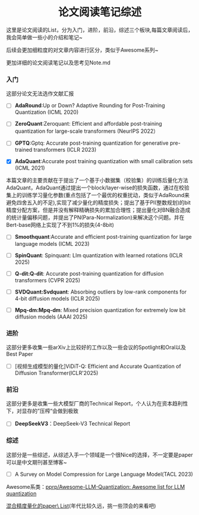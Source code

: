 <center>
    <h1>论文阅读笔记综述</h1>
</center>

这里是论文阅读的List，分为入门，进阶，前沿，综述三个板块,每篇文章阅读后，我会简单做一些小的介绍和笔记~

后续会更加细粒度的对文章内容进行区分，类似于Awesome系列~

更加详细的论文阅读笔记以及思考见Note.md

### 入门

这部分论文无法选作文献汇报

- [ ] **AdaRound**:Up or Down? Adaptive Rounding for Post-Training Quantization (ICML 2020)

- [ ] **ZeroQuant**:Zeroquant: Efficient and affordable post-training quantization for large-scale transformers (NeurIPS 2022）

- [ ] **GPTQ**:Gptq: Accurate post-training quantization for generative pre-trained transformers (ICLR 2023)

- [x] **AdaQuant**:Accurate post training quantization with small calibration sets (ICML 2021)

​	本篇文章的主要贡献在于提出了一个基于小数据集（校验集）的训练后量化方法AdaQuant，AdaQuant通过提出一个block/layer-wise的损失函数，通过在校验集上的训练学习量化参数(重点包括了一个最优的权重扰动，类似于AdaRound来避免四舍五入的不足),实现了减少量化的精度损失；提出了基于PI(整数规划)的bit精度分配方案，但是并没有解释精确损失的累加合理性；提出量化对BN融合造成的统计量偏移问题，并提出了PN(Para-Normalization)来解决这个问题。并在Bert-base网络上实现了不到1%的损失(4-8bit)

- [ ] **Smoothquant**:Accurate and efficient post-training quantization for large language models (ICML 2023)

- [ ] **SpinQuant**: Spinquant: Llm quantization with learned rotations (ICLR 2025)

- [ ] **Q-dit:Q-dit**: Accurate post-training quantization for diffusion transformers (CVPR 2025)
- [ ] **SVDQuant:Svdquant**: Absorbing outliers by low-rank components for 4-bit diffusion models (ICLR 2025)
- [ ] **Mpq-dm:Mpq-dm**: Mixed precision quantization for extremely low bit diffusion models (AAAI 2025)

### 进阶

这部分更多收集一些arXiv上比较好的工作以及一些会议的Spotlight和Oral以及Best Paper

- [ ] [视频生成模型的量化]ViDiT-Q: Efficient and Accurate Quantization of Diffusion Transformer(ICLR'2025)

### 前沿

这部分更多是收集一些大模型厂商的Technical Report，个人认为在资本趋利性下，对显存的”压榨“会做到极致

- [ ] **DeepSeekV3**：DeepSeek-V3 Technical Report

### 综述

这部分是一些综述，从综述入手一个领域是一个很Nice的选择，不一定要是paper可以是中文期刊甚至博客~

- [ ] A Survey on Model Compression for Large Language Model(TACL 2023)





Awesome系类：[pprp/Awesome-LLM-Quantization: Awesome list for LLM quantization](https://github.com/pprp/Awesome-LLM-Quantization)

[混合精度量化的paper\ List](https://zhuanlan.zhihu.com/p/365272572)(年代比较久远，挑一些顶会的来看吧)



